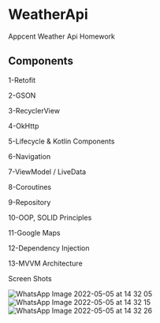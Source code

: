 # WeatherApi
Appcent Weather Api Homework
## Components
1-Retofit

2-GSON

3-RecyclerView

4-OkHttp

5-Lifecycle & Kotlin Components

6-Navigation

7-ViewModel / LiveData

8-Coroutines

9-Repository

10-OOP, SOLID Principles

11-Google Maps

12-Dependency Injection

13-MVVM Architecture



Screen Shots

![WhatsApp Image 2022-05-05 at 14 32 05](https://user-images.githubusercontent.com/81529791/166915110-606cf1d6-f158-4747-b275-08fba5bd1886.jpeg)
![WhatsApp Image 2022-05-05 at 14 32 15](https://user-images.githubusercontent.com/81529791/166915104-af42a341-29ef-40b6-b089-d30b9d4d8a38.jpeg)
![WhatsApp Image 2022-05-05 at 14 32 26](https://user-images.githubusercontent.com/81529791/166915114-6ccb1e2f-673a-42ab-9ae8-98573bfa55c4.jpeg)

